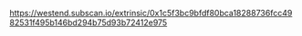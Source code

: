 https://westend.subscan.io/extrinsic/0x1c5f3bc9bfdf80bca18288736fcc4982531f495b146bd294b75d93b72412e975

